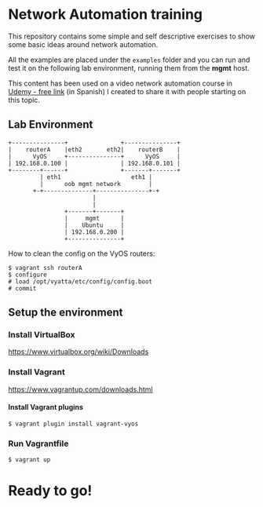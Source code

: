 # Network Automation training

This repository contains some simple and self descriptive exercises to show some basic ideas around network automation.

All the examples are placed under the `examples` folder and you can run and test it on the following lab environment, running them from the **mgmt** host.

This content has been used on a video network automation course in [Udemy - free link](https://www.udemy.com/course/automatizacion-de-redes/?couponCode=A450F3C805CDAD517860) (in Spanish) I created to share it with people starting on this topic.

## Lab Environment
```
+---------------+               +---------------+
|    routerA    |eth2       eth2|    routerB    |
|      VyOS     +---------------+      VyOS     |
| 192.168.0.100 |               | 192.168.0.101 |
+--------+------+               +-------+-------+
         | eth1                    eth1 |
         |      oob mgmt network        |
       +-+--------------+---------------+-+
                        |
                        |
                +-------+-------+
                |     mgmt      |
                |    Ubuntu     |
                | 192.168.0.200 |
                +---------------+
```

How to clean the config on the VyOS routers:
```
$ vagrant ssh routerA
$ configure
# load /opt/vyatta/etc/config/config.boot
# commit
```

## Setup the environment

### Install VirtualBox

https://www.virtualbox.org/wiki/Downloads

### Install Vagrant

https://www.vagrantup.com/downloads.html

#### Install Vagrant plugins
```
$ vagrant plugin install vagrant-vyos
```

### Run Vagrantfile
```
$ vagrant up
```

# Ready to go!
